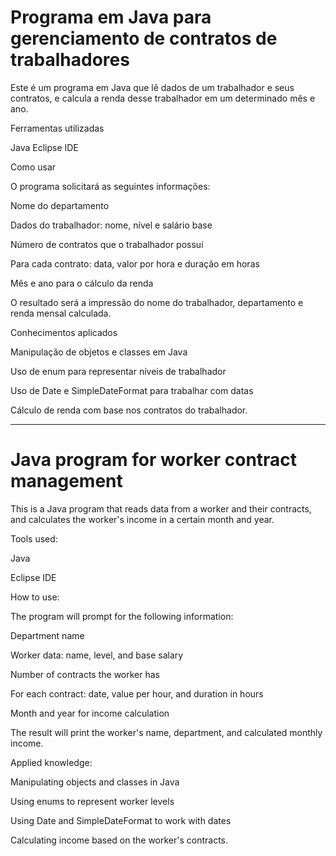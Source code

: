 # Programa em Java para gerenciamento de contratos de trabalhadores

Este é um programa em Java que lê dados de um trabalhador e seus contratos, e calcula a renda desse trabalhador em um determinado mês e ano.

Ferramentas utilizadas

Java
Eclipse IDE

Como usar

O programa solicitará as seguintes informações:

Nome do departamento

Dados do trabalhador: nome, nível e salário base

Número de contratos que o trabalhador possui

Para cada contrato: data, valor por hora e duração em horas

Mês e ano para o cálculo da renda

O resultado será a impressão do nome do trabalhador, departamento e renda mensal calculada.

Conhecimentos aplicados

Manipulação de objetos e classes em Java

Uso de enum para representar níveis de trabalhador

Uso de Date e SimpleDateFormat para trabalhar com datas

Cálculo de renda com base nos contratos do trabalhador.

--------------------------------

# Java program for worker contract management

This is a Java program that reads data from a worker and their contracts, and calculates the worker's income in a certain month and year.

Tools used:

Java

Eclipse IDE

How to use:

The program will prompt for the following information:

Department name

Worker data: name, level, and base salary

Number of contracts the worker has

For each contract: date, value per hour, and duration in hours

Month and year for income calculation

The result will print the worker's name, department, and calculated monthly income.

Applied knowledge:

Manipulating objects and classes in Java

Using enums to represent worker levels

Using Date and SimpleDateFormat to work with dates

Calculating income based on the worker's contracts.
